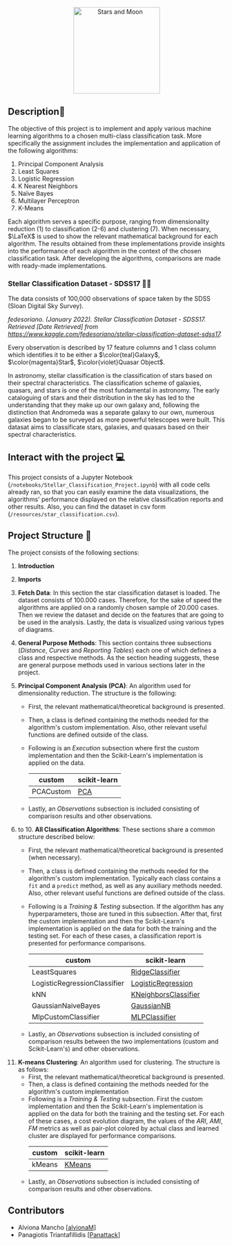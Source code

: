 <div id="header" align="center">
    <img alt="Stars and Moon" src="https://media.giphy.com/media/v1.Y2lkPTc5MGI3NjExa3R0cjFjdGNsazNwdWhrbHg0MnpiNnlwY3FpdG5yMTliaG5zbGI0ZCZlcD12MV9pbnRlcm5hbF9naWZfYnlfaWQmY3Q9cw/j1tWwa9isoleIIZDmr/giphy.gif" height="200"">
</div>

## Description📌
The objective of this project is to implement and apply various machine learning algorithms to a chosen multi-class classification task. More specifically the assignment includes the implementation and application of the following algorithms: 

1. Principal Component Analysis
2. Least Squares
3. Logistic Regression
4. K Nearest Neighbors
5. Naïve Bayes
6. Multilayer Perceptron
7. K-Means

Each algorithm serves a specific purpose, ranging from dimensionality reduction (1) to classification (2-6) and clustering (7). When necessary, $\LaTeX$ is used to show the relevant mathematical background for each algorithm. The results obtained from these implementations provide insights into the performance of each algorithm in the context of the chosen classification task. After developing the algorithms, comparisons are made with ready-made implementations.

### Stellar Classification Dataset - SDSS17 🌙🌌
The data consists of 100,000 observations of space taken by the SDSS (Sloan Digital Sky Survey). 

*fedesoriano. (January 2022). Stellar Classification Dataset - SDSS17. Retrieved [Date Retrieved] from https://www.kaggle.com/fedesoriano/stellar-classification-dataset-sdss17.*

Every observation is described by 17 feature columns and 1 class column which identifies it to be either a $\color{teal}Galaxy$, $\color{magenta}Star$, $\color{violet}Quasar Object$.

In astronomy, stellar classification is the classification of stars based on their spectral characteristics. The classification scheme of galaxies, quasars, and stars is one of the most fundamental in astronomy. The early cataloguing of stars and their distribution in the sky has led to the understanding that they make up our own galaxy and, following the distinction that Andromeda was a separate galaxy to our own, numerous galaxies began to be surveyed as more powerful telescopes were built. This datasat aims to classificate stars, galaxies, and quasars based on their spectral characteristics.

## Interact with the project 💻
This project consists of a Jupyter Notebook (`/notebooks/Stellar_Classification_Project.ipynb`) with all code cells already ran, so that you can easily examine the data visualizations, the algorithms' performance displayed on the relative classification reports and other results. Also, you can find the dataset in csv form (`/resources/star_classification.csv`).


## Project Structure 🧱
The project consists of the following sections:
1. **Introduction**
2. **Imports**
3. **Fetch Data**: In this section the star classification dataset is loaded. The dataset consists of 100.000 cases. Therefore, for the sake of speed the algorithms are applied on a randomly chosen sample of 20.000 cases. Then we review the dataset and decide on the features that are going to be used in the analysis. Lastly, the data is visualized using various types of diagrams.

4. **General Purpose Methods**: This section contains three subsections (*Distance*, *Curves* and *Reporting Tables*) each one of which defines a class and respective methods. As the section heading suggests, these are general purpose methods used in various sections later in the project.  

5. **Principal Component Analysis (PCA)**: An algorithm used for dimensionality reduction. The structure is the following:
    - First, the relevant mathematical/theoretical background is presented.
    - Then, a class is defined containing the methods needed for the algorithm's custom implementation. Also, other relevant useful functions are defined outside of the class.
    - Following is an *Execution* subsection where first the custom implementation and then the Scikit-Learn's implementation is applied on the data. 

        | custom                    | scikit-learn                                        |              
        |---------------------------|-----------------------------------------------------|
        | PCACustom      |  <a href="https://scikit-learn.org/stable/modules/generated/sklearn.decomposition.PCA.html">PCA</a>                                        | 

    - Lastly, an *Observations* subsection is included consisting of comparison results and other observations.

6. to 10. **All Classification Algorithms**: These sections share a common structure described below:
     - First, the relevant mathematical/theoretical background is presented (when necessary).
     - Then, a class is defined containing the methods needed for the algorithm's custom implementation. Typically each class contains a `fit` and a `predict` method, as well as any auxiliary methods needed. Also, other relevant useful functions are defined outside of the class.
     - Following is a *Training & Testing* subsection. If the algorithm has any hyperparameters, those are tuned in this subsection. After that, first the custom implementation and then the Scikit-Learn's implementation is applied on the data for both the training and the testing set. For each of these cases, a classification report is presented for performance comparisons.

         | custom                    | scikit-learn                                        |              
        |---------------------------|-----------------------------------------------------|
        | LeastSquares      |  <a href="https://scikit-learn.org/stable/modules/generated/sklearn.linear_model.RidgeClassifier.html">RidgeClassifier</a>                                        | 
        | LogisticRegressionClassifier  |  <a href="https://scikit-learn.org/stable/modules/generated/sklearn.linear_model.LogisticRegression.html">LogisticRegression</a>               |
        | kNN      |  <a href="https://scikit-learn.org/stable/modules/generated/sklearn.neighbors.KNeighborsClassifier.html">KNeighborsClassifier</a>                                        | 
        | GaussianNaiveBayes      |  <a href="https://scikit-learn.org/stable/modules/generated/sklearn.naive_bayes.GaussianNB.html">GaussianNB</a>                                        | 
        | MlpCustomClassifier      |  <a href="https://scikit-learn.org/stable/modules/generated/sklearn.neural_network.MLPClassifier.html">MLPClassifier</a>                                        | 

     - Lastly, an *Observations* subsection is included consisting of comparison results between the two implementations (custom and Scikit-Learn's) and other observations.

<ol start="11">
    <li><b>K-means Clustering</b>: An algorithm used for clustering. The structure is as follows:
        <ul>
            <li> First, the relevant mathematical/theoretical background is presented. </li>
            <li> Then, a class is defined containing the methods needed for the algorithm's custom implementation </li>
            <li> Following is a <i>Training & Testing</i> subsection. First the custom implementation and then the Scikit-Learn's implementation is applied on the data for both the training and the testing set. For each of these cases, a cost evolution diagram, the values of the <i>ARI</i>, <i>AMI</i>, <i>FM</i> metrics as well as pair-plot colored by actual class and learned cluster are displayed for performance comparisons. 
                <table>
                    <thead>
                        <tr>
                        <th>custom</th>
                        <th>scikit-learn</th>
                        </tr>
                    </thead>
                    <tbody>
                        <tr>
                        <td>kMeans</td>
                        <td><a href="https://scikit learn.org/stable/modules/generated/sklearn.cluster.KMeans.html">KMeans</a></td>
                        </tr>
                    </tbody>
                </table>
            </li>
            <li> Lastly, an <i>Observations</i> subsection is included consisting of comparison results and other observations. </li>
        </ul>
    </li>
</ol>

## Contributors
- Alviona Mancho [<a href="https://github.com/alvionaM">alvionaM</a>]
- Panagiotis Triantafillidis [<a href="https://github.com/Panattack">Panattack</a>]



